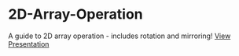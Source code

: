 # 2D-Array-Operation
A guide to 2D array operation - includes rotation and mirroring!
[View Presentation](./2D_Array_Operation.pdf)
